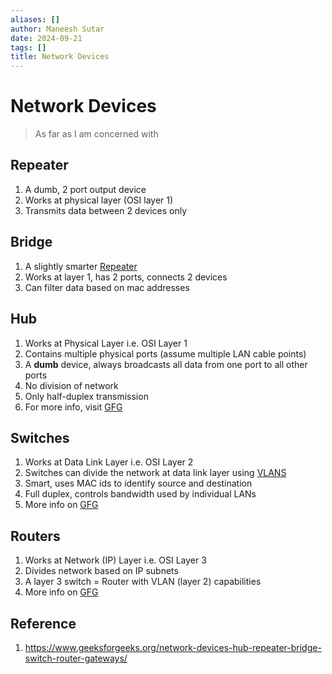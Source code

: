 ```yaml
---
aliases: []
author: Maneesh Sutar
date: 2024-09-21
tags: []
title: Network Devices
---
```


# Network Devices

 > 
 > As far as I am concerned with

## Repeater

1. A dumb, 2 port output device
1. Works at physical layer (OSI layer 1)
1. Transmits data between 2 devices only

## Bridge

1. A slightly smarter [Repeater](#repeater)
1. Works at layer 1, has 2 ports, connects 2 devices
1. Can filter data based on mac addresses

## Hub

1. Works at Physical Layer i.e. OSI Layer 1
1. Contains multiple physical ports (assume multiple LAN cable points)
1. A **dumb** device, always broadcasts all data from one port to all other ports
1. No division of network
1. Only half-duplex transmission
1. For more info, visit [GFG](https://www.geeksforgeeks.org/what-is-network-hub-and-how-it-works/)

## Switches

1. Works at Data Link Layer i.e. OSI Layer 2
1. Switches can divide the network at data link layer using [VLANS](VLANS.md)
1. Smart, uses MAC ids to identify source and destination
1. Full duplex, controls bandwidth used by individual LANs
1. More info on [GFG](https://www.geeksforgeeks.org/what-is-a-network-switch-and-how-does-it-work/)

## Routers

1. Works at Network (IP) Layer i.e. OSI Layer 3
1. Divides network based on IP subnets
1. A layer 3 switch = Router with VLAN (layer 2) capabilities
1. More info on [GFG](https://www.geeksforgeeks.org/introduction-of-a-router/)

## Reference

1. <https://www.geeksforgeeks.org/network-devices-hub-repeater-bridge-switch-router-gateways/>
